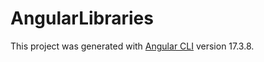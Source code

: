 # AngularLibraries

This project was generated with [Angular CLI](https://github.com/angular/angular-cli) version 17.3.8.

